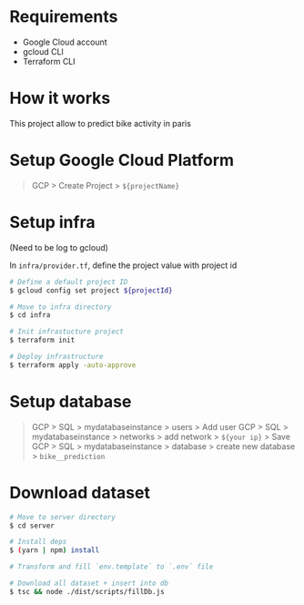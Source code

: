 # Requirements

- Google Cloud account
- gcloud CLI
- Terraform CLI

# How it works

This project allow to predict bike activity in paris

# Setup Google Cloud Platform

> GCP > Create Project > `${projectName}`

# Setup infra

(Need to be log to gcloud)

In `infra/provider.tf`, define the project value with project id

```sh
# Define a default project ID  
$ gcloud config set project ${projectId}

# Move to infra directory
$ cd infra 

# Init infrastucture project
$ terraform init

# Deploy infrastructure
$ terraform apply -auto-approve 
```

# Setup database 

> GCP > SQL > mydatabaseinstance > users > Add user 
> GCP > SQL > mydatabaseinstance > networks > add network > `${your ip}` > Save
> GCP > SQL > mydatabaseinstance > database > create new database > `bike__prediction`

# Download dataset

```sh
# Move to server directory
$ cd server

# Install deps
$ (yarn | npm) install

# Transform and fill `env.template` to `.env` file 

# Download all dataset + insert into db
$ tsc && node ./dist/scripts/fillDb.js
```
